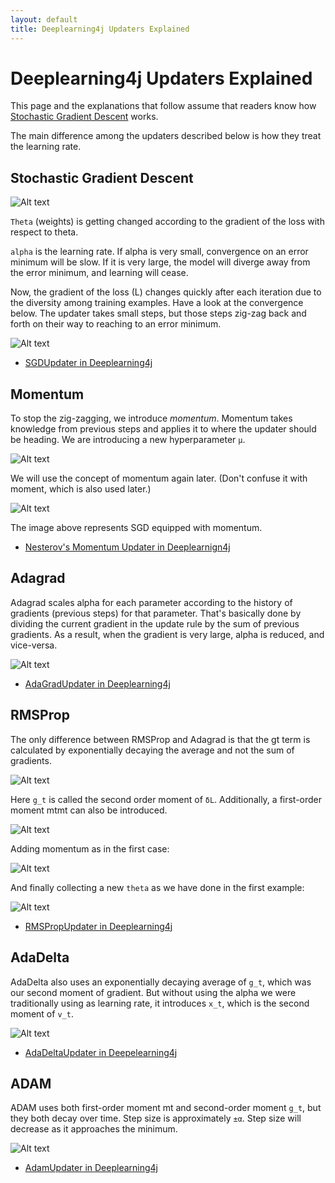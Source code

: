 ```yaml
---
layout: default
title: Deeplearning4j Updaters Explained
---
```


# Deeplearning4j Updaters Explained

This page and the explanations that follow assume that readers know how [Stochastic Gradient Descent](../glossary.html#stochasticgradientdescent) works.

The main difference among the updaters described below is how they treat the learning rate. 

## Stochastic Gradient Descent

![Alt text](../img/updater_math1.png)

`Theta` (weights) is getting changed according to the gradient of the loss with respect to theta.

`alpha` is the learning rate. If alpha is very small, convergence on an error minimum will be slow. If it is very large, the model will diverge away from the error minimum, and learning will cease.

Now, the gradient of the loss (L) changes quickly after each iteration due to the diversity among training examples. Have a look at the convergence below. The updater takes small steps, but those steps zig-zag back and forth on their way to reaching to an error minimum.

![Alt text](../img/updater_1.png)

* [SGDUpdater in Deeplearning4j](https://github.com/deeplearning4j/deeplearning4j/blob/b585d6c1ae75e48e06db86880a5acd22593d3889/deeplearning4j-core/src/main/java/org/deeplearning4j/nn/updater/SgdUpdater.java)

## Momentum

To stop the zig-zagging, we introduce *momentum*. Momentum takes knowledge from previous steps and applies it to where the updater should be heading. We are introducing a new hyperparameter `μ`.

![Alt text](../img/updater_math2.png)

We will use the concept of momentum again later. (Don't confuse it with moment, which is also used later.)

![Alt text](../img/updater_2.png)

The image above represents SGD equipped with momentum.

* [Nesterov's Momentum Updater in Deeplearnign4j](https://github.com/deeplearning4j/deeplearning4j/blob/b585d6c1ae75e48e06db86880a5acd22593d3889/deeplearning4j-core/src/main/java/org/deeplearning4j/nn/updater/NesterovsUpdater.java)

## Adagrad

Adagrad scales alpha for each parameter according to the history of gradients (previous steps) for that parameter. That's basically done by dividing the current gradient in the update rule by the sum of previous gradients. As a result, when the gradient is very large, alpha is reduced, and vice-versa.

![Alt text](../img/updater_math3.png)

* [AdaGradUpdater in Deeplearning4j](http://deeplearning4j.org/doc/org/deeplearning4j/nn/updater/AdaGradUpdater.html)

## RMSProp

The only difference between RMSProp and Adagrad is that the gt term is calculated by exponentially decaying the average and not the sum of gradients.

![Alt text](../img/updater_math4.png)

Here `g_t` is called the second order moment of `δL`. Additionally, a first-order moment mtmt can also be introduced.

![Alt text](../img/updater_math5.png)

Adding momentum as in the first case:

![Alt text](../img/updater_math6.png)

And finally collecting a new `theta` as we have done in the first example:

![Alt text](../img/updater_math7.png)

* [RMSPropUpdater in Deeplearning4j](https://github.com/deeplearning4j/deeplearning4j/blob/b585d6c1ae75e48e06db86880a5acd22593d3889/deeplearning4j-core/src/main/java/org/deeplearning4j/nn/updater/RmsPropUpdater.java)

## AdaDelta

AdaDelta also uses an exponentially decaying average of `g_t`, which was our second moment of gradient. But without using the alpha we were traditionally using as learning rate, it introduces `x_t`, which is the second moment of `v_t`.

![Alt text](../img/updater_math8.png)

* [AdaDeltaUpdater in Deepelearning4j](http://deeplearning4j.org/doc/org/deeplearning4j/nn/updater/AdaDeltaUpdater.html)

## ADAM

ADAM uses both first-order moment mt and second-order moment `g_t`, but they both decay over time. Step size is approximately `±α`. Step size will decrease as it approaches the minimum.

![Alt text](../img/updater_math9.png)

* [AdamUpdater in Deeplearning4j](http://deeplearning4j.org/doc/org/deeplearning4j/nn/updater/AdamUpdater.html)
